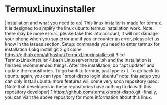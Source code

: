 # TermuxLinuxinstaller
|Installation and what you need to do|
This linux installer is made for termux. It is designed to simplify the linux ubuntu termux installation work. Note: there may be more errors, please take this into account, it will not damage your phone when you say error and if you encounter an error, please let us know in the issues section.
Setup:
commands you need to enter termux for installation
1.pkg install git
2.git clone
https://github.com/alfhashut/TermuxLinuxinstaller.git
3.cd TermuxLinuxinstaller
4.bash Linuxserverinstall.sh
and the installation is finished
recommended things:
After the installation, do "apt update" and update the repositories. To go back to termux, just type exit. To go back to ubuntu again, you can type "proot-distro login ubuntu"
note: this setup you can only install ubuntu more features will come very soon
repository used:
[Note that developers in these repositories have nothing to do with this repository developer]
1.https://github.com/termux/proot-distro.git
-finally, you can visit the above repository for more information about this linux.
